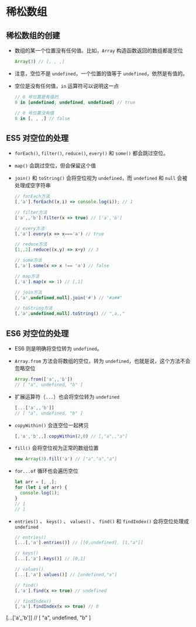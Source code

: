 # 稀松数组

## 稀松数组的创建

  - 数组的某一个位置没有任何值。比如，`Array` 构造函数返回的数组都是空位

    ```javascript
    Array(3) // [, , ,]
    ```

  - 注意，空位不是 `undefined`，一个位置的值等于 `undefined`，依然是有值的。

  - 空位是没有任何值，`in` 运算符可以说明这一点

    ```javascript
    // 0 号位置是有值的
    0 in [undefined, undefined, undefined] // true

    // 0 号位置没有值
    0 in [, , ,] // false
    ```

## ES5 对空位的处理

  - `forEach()`, `filter()`, `reduce()`, `every()` 和 `some()` 都会跳过空位。

  - `map()` 会跳过空位，但会保留这个值

  - `join()` 和 `toString()` 会将空位视为 `undefined`，而 `undefined` 和 `null` 会被处理成空字符串

    ```javascript
    // forEach方法
    [,'a'].forEach((x,i) => console.log(i)); // 1

    // filter方法
    ['a',,'b'].filter(x => true) // ['a','b']

    // every方法
    [,'a'].every(x => x==='a') // true

    // reduce方法
    [1,,2].reduce((x,y) => x+y) // 3

    // some方法
    [,'a'].some(x => x !== 'a') // false

    // map方法
    [,'a'].map(x => 1) // [,1]

    // join方法
    [,'a',undefined,null].join('#') // "#a##"

    // toString方法
    [,'a',undefined,null].toString() // ",a,,"
    ```

## ES6 对空位的处理

  - ES6 则是明确将空位转为 `undefined`。

  - `Array.from` 方法会将数组的空位，转为 `undefined`，也就是说，这个方法不会忽略空位

    ```javascript
    Array.from(['a',,'b'])
    // [ "a", undefined, "b" ]
    ```

  - 扩展运算符（`...`）也会将空位转为 `undefined`

    ```javascript
    [...['a',,'b']]
    // [ "a", undefined, "b" ]
    ```

  - `copyWithin()` 会连空位一起拷贝

    ```javascript
    [,'a','b',,].copyWithin(2,0) // [,"a",,"a"]
    ```

  - `fill()` 会将空位视为正常的数组位置

    ```javascript
    new Array(3).fill('a') // ["a","a","a"]

    ```

  - `for...of` 循环也会遍历空位

    ```javascript
    let arr = [, ,];
    for (let i of arr) {
      console.log(1);
    }
    // 1
    // 1
    ```

  - `entries()` 、 `keys()` 、 `values()` 、 `find()` 和 `findIndex()` 会将空位处理成 `undefined`

    ```javascript
    // entries()
    [...[,'a'].entries()] // [[0,undefined], [1,"a"]]

    // keys()
    [...[,'a'].keys()] // [0,1]

    // values()
    [...[,'a'].values()] // [undefined,"a"]

    // find()
    [,'a'].find(x => true) // undefined

    // findIndex()
    [,'a'].findIndex(x => true) // 0
    ```

\[...\['a',,'b']]
// \[ "a", undefined, "b" ]
